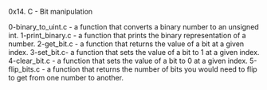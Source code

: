 0x14. C - Bit manipulation

0-binary_to_uint.c -  a function that converts a binary number to an unsigned int.
1-print_binary.c - a function that prints the binary representation of a number.
2-get_bit.c - a function that returns the value of a bit at a given index.
3-set_bit.c- a function that sets the value of a bit to 1 at a given index.
4-clear_bit.c -  a function that sets the value of a bit to 0 at a given index.
5-flip_bits.c - a function that returns the number of bits you would need to flip to get from one number to another.

